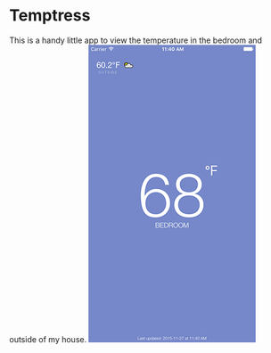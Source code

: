 # Temptress

This is a handy little app to view the temperature in the bedroom and outside of my house. 
![alt tag](https://raw.githubusercontent.com/Xeaza/temptress/master/Temptress/homescreen.png)
